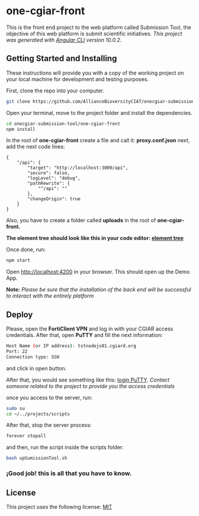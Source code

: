 # one-cgiar-front

This is the front end project to the web platform called Submission Tool, the objective of this web platform is submit scientific initiatives. *This project was generated with [Angular CLI](https://github.com/angular/angular-cli) version 10.0.2.*


## Getting Started and Installing
These instructions will provide you with a copy of the working project on your local machine for development and testing purposes.

First, clone the repo into your computer.
```bash
git clone https://github.com/AllianceBioversityCIAT/onecgiar-submission-tool.git
```
Open your terminal, move to the project folder and install the dependencies.
```bash
cd onecgiar-submission-tool/one-cgiar-front
npm install
```
In the root of **one-cgiar-front** create a file and call it: **proxy.conf.json** next, add the next code lines:
```
{
    "/api": {
        "target": "http://localhost:3000/api",
        "secure": false,
        "logLevel": "debug",
        "pathRewrite": {
            "^/api": ""
        },
        "changeOrigin": true
    }
}
```

Also, you have to create a folder called **uploads** in the root of **one-cgiar-front.**

**The element tree should look like this in your code editor: [element tree](https://www.screencast.com/t/sIfSnVeF3)**

Once done, run:
```bash
npm start
```
Open [http://localhost:4200](http://localhost:4200) in your browser. This should open up the Demo App.

**Note:** *Please be sure that the installation of the back end will be successful to interact with the entirely platform*

## Deploy

Please, open the **FortiClient VPN** and log in with your CGIAR access credentials. After that, open **PuTTY** and fill the next information:

```bash
Host Name (or IP address): tstnodejs01.cgiard.org
Port: 22
Connection type: SSH
```

and click in open button.

After that, you would see something like this:
[login PuTTY](https://www.screencast.com/t/jeie6FoZh). *Contact someone related to the project to provide you the access credentials*

once you access to the server, run:
```bash
sudo su
cd ~/../projects/scripts
```

After that, stop the server process:
```bash
forever stopall
```
and then, run the script inside the scripts folder:
```bash
bash upSumissionTool.sh
```

### ¡Good job! this is all that you have to know.

## License

This project uses the following license: [MIT](<https://choosealicense.com/licenses/mit/>)
